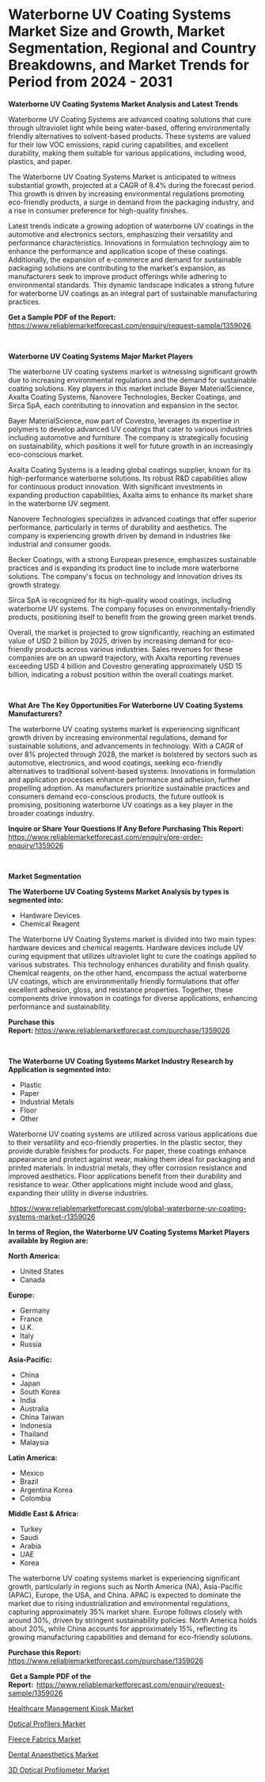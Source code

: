 <p><h1>Waterborne UV Coating Systems Market Size and Growth, Market Segmentation, Regional and Country Breakdowns, and Market Trends for Period from 2024 -  2031</h1></p><p><strong>Waterborne UV Coating Systems Market Analysis and Latest Trends</strong></p>
<p><p>Waterborne UV Coating Systems are advanced coating solutions that cure through ultraviolet light while being water-based, offering environmentally friendly alternatives to solvent-based products. These systems are valued for their low VOC emissions, rapid curing capabilities, and excellent durability, making them suitable for various applications, including wood, plastics, and paper.</p><p>The Waterborne UV Coating Systems Market is anticipated to witness substantial growth, projected at a CAGR of 8.4% during the forecast period. This growth is driven by increasing environmental regulations promoting eco-friendly products, a surge in demand from the packaging industry, and a rise in consumer preference for high-quality finishes. </p><p>Latest trends indicate a growing adoption of waterborne UV coatings in the automotive and electronics sectors, emphasizing their versatility and performance characteristics. Innovations in formulation technology aim to enhance the performance and application scope of these coatings. Additionally, the expansion of e-commerce and demand for sustainable packaging solutions are contributing to the market's expansion, as manufacturers seek to improve product offerings while adhering to environmental standards. This dynamic landscape indicates a strong future for waterborne UV coatings as an integral part of sustainable manufacturing practices.</p></p>
<p><strong>Get a Sample PDF of the Report:&nbsp;</strong> <a href="https://www.reliablemarketforecast.com/enquiry/request-sample/1359026?utm_campaign=1833&utm_medium=2&utm_source=Github&utm_content=ia&utm_term=05122024&utm_id=waterborne-uv-coating-systems">https://www.reliablemarketforecast.com/enquiry/request-sample/1359026</a></p>
<p>&nbsp;</p>
<p><strong>Waterborne UV Coating Systems Major Market Players</strong></p>
<p><p>The waterborne UV coating systems market is witnessing significant growth due to increasing environmental regulations and the demand for sustainable coating solutions. Key players in this market include Bayer MaterialScience, Axalta Coating Systems, Nanovere Technologies, Becker Coatings, and Sirca SpA, each contributing to innovation and expansion in the sector. </p><p>Bayer MaterialScience, now part of Covestro, leverages its expertise in polymers to develop advanced UV coatings that cater to various industries including automotive and furniture. The company is strategically focusing on sustainability, which positions it well for future growth in an increasingly eco-conscious market.</p><p>Axalta Coating Systems is a leading global coatings supplier, known for its high-performance waterborne solutions. Its robust R&D capabilities allow for continuous product innovation. With significant investments in expanding production capabilities, Axalta aims to enhance its market share in the waterborne UV segment.</p><p>Nanovere Technologies specializes in advanced coatings that offer superior performance, particularly in terms of durability and aesthetics. The company is experiencing growth driven by demand in industries like industrial and consumer goods.</p><p>Becker Coatings, with a strong European presence, emphasizes sustainable practices and is expanding its product line to include more waterborne solutions. The company's focus on technology and innovation drives its growth strategy.</p><p>Sirca SpA is recognized for its high-quality wood coatings, including waterborne UV systems. The company focuses on environmentally-friendly products, positioning itself to benefit from the growing green market trends.</p><p>Overall, the market is projected to grow significantly, reaching an estimated value of USD 2 billion by 2025, driven by increasing demand for eco-friendly products across various industries. Sales revenues for these companies are on an upward trajectory, with Axalta reporting revenues exceeding USD 4 billion and Covestro generating approximately USD 15 billion, indicating a robust position within the overall coatings market.</p></p>
<p>&nbsp;</p>
<p><strong>What Are The Key Opportunities For Waterborne UV Coating Systems Manufacturers?</strong></p>
<p><p>The waterborne UV coating systems market is experiencing significant growth driven by increasing environmental regulations, demand for sustainable solutions, and advancements in technology. With a CAGR of over 8% projected through 2028, the market is bolstered by sectors such as automotive, electronics, and wood coatings, seeking eco-friendly alternatives to traditional solvent-based systems. Innovations in formulation and application processes enhance performance and adhesion, further propelling adoption. As manufacturers prioritize sustainable practices and consumers demand eco-conscious products, the future outlook is promising, positioning waterborne UV coatings as a key player in the broader coatings industry.</p></p>
<p><strong>Inquire or Share Your Questions If Any Before Purchasing This Report:</strong> <a href="https://www.reliablemarketforecast.com/enquiry/pre-order-enquiry/1359026?utm_campaign=1833&utm_medium=2&utm_source=Github&utm_content=ia&utm_term=05122024&utm_id=waterborne-uv-coating-systems">https://www.reliablemarketforecast.com/enquiry/pre-order-enquiry/1359026</a></p>
<p>&nbsp;</p>
<p><strong>Market Segmentation</strong></p>
<p><strong>The Waterborne UV Coating Systems Market Analysis by types is segmented into:</strong></p>
<p><ul><li>Hardware Devices</li><li>Chemical Reagent</li></ul></p>
<p><p>The Waterborne UV Coating Systems market is divided into two main types: hardware devices and chemical reagents. Hardware devices include UV curing equipment that utilizes ultraviolet light to cure the coatings applied to various substrates. This technology enhances durability and finish quality. Chemical reagents, on the other hand, encompass the actual waterborne UV coatings, which are environmentally friendly formulations that offer excellent adhesion, gloss, and resistance properties. Together, these components drive innovation in coatings for diverse applications, enhancing performance and sustainability.</p></p>
<p><strong>Purchase this Report:&nbsp;</strong><a href="https://www.reliablemarketforecast.com/purchase/1359026?utm_campaign=1833&utm_medium=2&utm_source=Github&utm_content=ia&utm_term=05122024&utm_id=waterborne-uv-coating-systems">https://www.reliablemarketforecast.com/purchase/1359026</a></p>
<p>&nbsp;</p>
<p><strong>The Waterborne UV Coating Systems Market Industry Research by Application is segmented into:</strong></p>
<p><ul><li>Plastic</li><li>Paper</li><li>Industrial Metals</li><li>Floor</li><li>Other</li></ul></p>
<p><p>Waterborne UV coating systems are utilized across various applications due to their versatility and eco-friendly properties. In the plastic sector, they provide durable finishes for products. For paper, these coatings enhance appearance and protect against wear, making them ideal for packaging and printed materials. In industrial metals, they offer corrosion resistance and improved aesthetics. Floor applications benefit from their durability and resistance to wear. Other applications might include wood and glass, expanding their utility in diverse industries.</p></p>
<p><a href="https://www.reliablemarketforecast.com/global-waterborne-uv-coating-systems-market-r1359026?utm_campaign=1833&utm_medium=2&utm_source=Github&utm_content=ia&utm_term=05122024&utm_id=waterborne-uv-coating-systems">&nbsp;https://www.reliablemarketforecast.com/global-waterborne-uv-coating-systems-market-r1359026</a></p>
<p><strong>In terms of Region, the Waterborne UV Coating Systems Market Players available by Region are:</strong></p>
<p>
    <p> <strong> North America: </strong>
        <ul>
            <li>United States</li>
            <li>Canada</li>
        </ul>
        </p> 
    <p> <strong> Europe: </strong>
        <ul>
            <li>Germany</li>
            <li>France</li>
            <li>U.K.</li>
            <li>Italy</li>
            <li>Russia</li>
        </ul>
        </p> 
    <p> <strong> Asia-Pacific: </strong>
        <ul>
            <li>China</li>
            <li>Japan</li>
            <li>South Korea</li>
            <li>India</li>
            <li>Australia</li>
            <li>China Taiwan</li>
            <li>Indonesia</li>
            <li>Thailand</li>
            <li>Malaysia</li>
        </ul>
        </p> 
    <p> <strong> Latin America: </strong>
        <ul>
            <li>Mexico</li>
            <li>Brazil</li>
            <li>Argentina Korea</li>
            <li>Colombia</li>
        </ul>
        </p> 
    <p> <strong> Middle East & Africa: </strong>
        <ul>
            <li>Turkey</li>
            <li>Saudi</li>
            <li>Arabia</li>
            <li>UAE</li>
            <li>Korea</li>
        </ul>
    </p>
    </p>
<p><p>The waterborne UV coating systems market is experiencing significant growth, particularly in regions such as North America (NA), Asia-Pacific (APAC), Europe, the USA, and China. APAC is expected to dominate the market due to rising industrialization and environmental regulations, capturing approximately 35% market share. Europe follows closely with around 30%, driven by stringent sustainability policies. North America holds about 20%, while China accounts for approximately 15%, reflecting its growing manufacturing capabilities and demand for eco-friendly solutions.</p></p>
<p><strong>Purchase this Report: </strong><a href="https://www.reliablemarketforecast.com/purchase/1359026?utm_campaign=1833&utm_medium=2&utm_source=Github&utm_content=ia&utm_term=05122024&utm_id=waterborne-uv-coating-systems">https://www.reliablemarketforecast.com/purchase/1359026</a></p>
<p>&nbsp;<strong>Get a Sample PDF of the Report:&nbsp;&nbsp;</strong><a href="https://www.reliablemarketforecast.com/enquiry/request-sample/1359026?utm_campaign=1833&utm_medium=2&utm_source=Github&utm_content=ia&utm_term=05122024&utm_id=waterborne-uv-coating-systems">https://www.reliablemarketforecast.com/enquiry/request-sample/1359026</a></p>
<p><strong></strong></p>
<p><p><a href="https://issuu.com/reportprime-2/docs/healthcare-management-kiosk-market-size-2030.pptx?utm_campaign=1833&utm_medium=2&utm_source=Github&utm_content=ia&utm_term=05122024&utm_id=waterborne-uv-coating-systems">Healthcare Management Kiosk Market</a></p><p><a href="https://www.linkedin.com/pulse/optical-profilers-market-matrix-applications-types-cagr-growth-voebe?utm_campaign=1833&utm_medium=2&utm_source=Github&utm_content=ia&utm_term=05122024&utm_id=waterborne-uv-coating-systems">Optical Profilers Market</a></p><p><a href="https://issuu.com/reportprime-2/docs/fleece-fabrics-market-size-2030.pptx?utm_campaign=1833&utm_medium=2&utm_source=Github&utm_content=ia&utm_term=05122024&utm_id=waterborne-uv-coating-systems">Fleece Fabrics Market</a></p><p><a href="https://www.linkedin.com/pulse/dental-anaesthetics-market-size-growth-industry-analysis-cbdke?utm_campaign=1833&utm_medium=2&utm_source=Github&utm_content=ia&utm_term=05122024&utm_id=waterborne-uv-coating-systems">Dental Anaesthetics Market</a></p><p><a href="https://www.linkedin.com/pulse/deep-insights-3d-optical-profilometer-market-size-growing-demand-ntaee?utm_campaign=1833&utm_medium=2&utm_source=Github&utm_content=ia&utm_term=05122024&utm_id=waterborne-uv-coating-systems">3D Optical Profilometer Market</a></p></p>